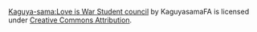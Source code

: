 [Kaguya-sama:Love is War Student council](https://skfb.ly/6Y6zy) by KaguyasamaFA is licensed under [Creative Commons Attribution](http://creativecommons.org/licenses/by/4.0/).